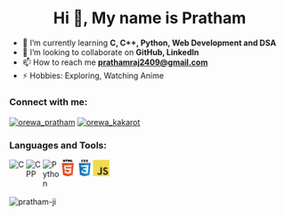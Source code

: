 <h1 align="center">Hi 👋, My name is Pratham</h1>

- 🌱 I’m currently learning **C, C++, Python, Web Development and DSA**
- 👯 I’m looking to collaborate on **GitHub, LinkedIn**
- 📫 How to reach me **prathamraj2409@gmail.com**
- ⚡ Hobbies: Exploring, Watching Anime
<!--- 📹 -->

<h3 align="left">Connect with me:</h3>
<p align="left">
<a href="https://twitter.com/Prathamraj_Giri" target="blank"><img align="center" src="https://raw.githubusercontent.com/rahuldkjain/github-profile-readme-generator/master/src/images/icons/Social/twitter.svg" alt="orewa_pratham" height="30" width="40" /></a>
<a href="https://linkedin.com/in/orewakakarot" target="blank"><img align="center" src="https://raw.githubusercontent.com/rahuldkjain/github-profile-readme-generator/master/src/images/icons/Social/linked-in-alt.svg" alt="orewa_kakarot" height="30" width="40" /></a>
</p>

### Languages and Tools:

<a href="https://www.cprogramming.com/" target="_blank" rel="noreferrer"><img align="left" alt="C" width="30px" src="https://img.icons8.com/color/50/000000/c-programming.png"/></a> 
<a href="https://www.w3schools.com/cpp/" target="_blank" rel="noreferrer"><img align="left" alt="CPP" width="30px" src="https://www.freeiconspng.com/uploads/c--logo-icon-0.png"/></a>
<a href="https://www.python.org" target="_blank" rel="noreferrer"><img align="left" alt="Python" width="30px" src="https://img.icons8.com/color/48/000000/python--v1.png"/></a>
<a href="https://developer.mozilla.org/en-US/docs/Web/HTML" target="_blank" rel="noreferrer"><img align="left" alt="HTML5" width="30px"  src="https://raw.githubusercontent.com/github/explore/80688e429a7d4ef2fca1e82350fe8e3517d3494d/topics/html/html.png" /></a>
<a href="https://developer.mozilla.org/en-US/docs/Web/CSS" target="_blank" rel="noreferrer"><img align="left" alt="CSS 3" width="30px" src="https://raw.githubusercontent.com/github/explore/80688e429a7d4ef2fca1e82350fe8e3517d3494d/topics/css/css.png" /></a>
<a href="https://developer.mozilla.org/en-US/docs/Web/JavaScript" target="_blank" rel="noreferrer"> 
<img align="left" alt="Javascript" width="30px" src="https://raw.githubusercontent.com/devicons/devicon/master/icons/javascript/javascript-original.svg"/> </a> 

<br/><br/><br/>
<p><img align="center" src="https://github-readme-stats.vercel.app/api/top-langs?username=pratham-ji&show_icons=true&locale=en&layout=compact" alt="pratham-ji" /></p>



